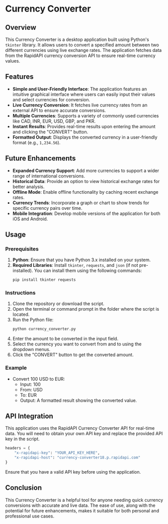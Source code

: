 # Currency Converter

## Overview
This Currency Converter is a desktop application built using Python's `tkinter` library. It allows users to convert a specified amount between two different currencies using live exchange rates. The application fetches data from the RapidAPI currency conversion API to ensure real-time currency values.

## Features
- **Simple and User-Friendly Interface**: The application features an intuitive graphical interface where users can easily input their values and select currencies for conversion.
- **Live Currency Conversion**: It fetches live currency rates from an external API to ensure accurate conversions.
- **Multiple Currencies**: Supports a variety of commonly used currencies like CAD, INR, EUR, USD, GBP, and PKR.
- **Instant Results**: Provides real-time results upon entering the amount and clicking the "CONVERT" button.
- **Formatted Output**: Displays the converted currency in a user-friendly format (e.g., `1,234.56`).

## Future Enhancements
- **Expanded Currency Support**: Add more currencies to support a wider range of international conversions.
- **Historical Data**: Provide an option to view historical exchange rates for better analysis.
- **Offline Mode**: Enable offline functionality by caching recent exchange rates.
- **Currency Trends**: Incorporate a graph or chart to show trends for specific currency pairs over time.
- **Mobile Integration**: Develop mobile versions of the application for both iOS and Android.

## Usage
### Prerequisites
1. **Python**: Ensure that you have Python 3.x installed on your system.
2. **Required Libraries**: Install `tkinter`, `requests`, and `json` (if not pre-installed). You can install them using the following commands:
   ```bash
   pip install tkinter requests
   ```

### Instructions
1. Clone the repository or download the script.
2. Open the terminal or command prompt in the folder where the script is located.
3. Run the Python file:
   ```bash
   python currency_converter.py
   ```
4. Enter the amount to be converted in the input field.
5. Select the currency you want to convert from and to using the dropdown menus.
6. Click the "CONVERT" button to get the converted amount.

### Example
- Convert 100 USD to EUR:
   - Input: 100
   - From: USD
   - To: EUR
   - Output: A formatted result showing the converted value.

## API Integration
This application uses the RapidAPI Currency Converter API for real-time data. You will need to obtain your own API key and replace the provided API key in the script.

```python
headers = {
    "x-rapidapi-key": "YOUR_API_KEY_HERE",
    "x-rapidapi-host": "currency-converter18.p.rapidapi.com"
}
```

Ensure that you have a valid API key before using the application.

## Conclusion
This Currency Converter is a helpful tool for anyone needing quick currency conversions with accurate and live data. The ease of use, along with the potential for future enhancements, makes it suitable for both personal and professional use cases.
